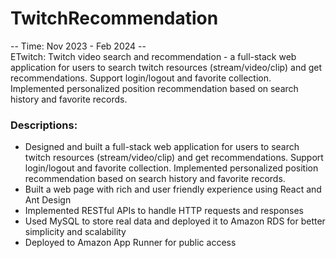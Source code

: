 # TwitchRecommendation
-- Time: Nov 2023 - Feb 2024 --   
ETwitch: Twitch video search and recommendation - a full-stack web application for users to search twitch resources (stream/video/clip) and get recommendations. Support login/logout and favorite collection. Implemented personalized position recommendation based on search history and favorite records.
### Descriptions:
- Designed and built a full-stack web application for users to search twitch resources (stream/video/clip) and get recommendations. Support login/logout and favorite collection. Implemented personalized position recommendation based on search history and favorite records.
- Built a web page with rich and user friendly experience using React and Ant Design
- Implemented RESTful APIs to handle HTTP requests and responses
- Used MySQL to store real data and deployed it to Amazon RDS for better simplicity and scalability
- Deployed to Amazon App Runner for public access
